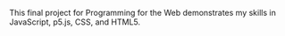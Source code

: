 This final project for Programming for the Web demonstrates my skills in JavaScript, p5.js, CSS, and HTML5. 
